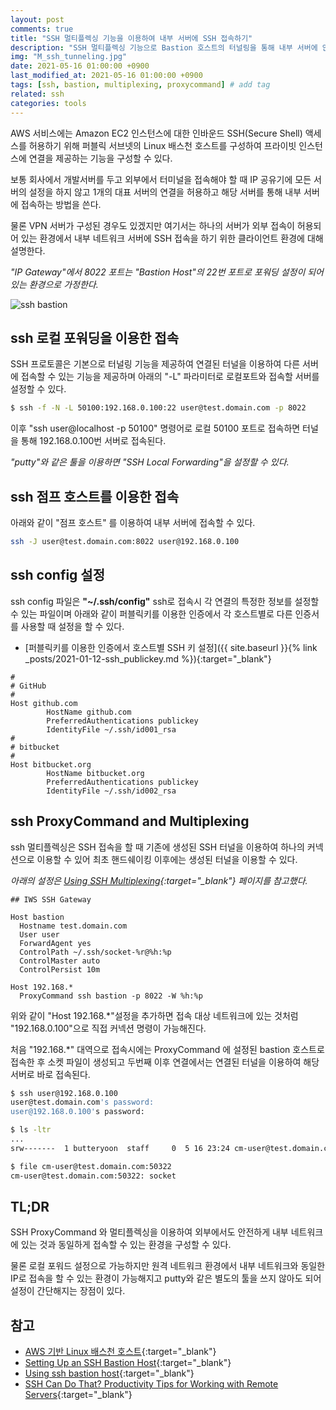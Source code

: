 ```yaml
---
layout: post
comments: true
title: "SSH 멀티플렉싱 기능을 이용하여 내부 서버에 SSH 접속하기"
description: "SSH 멀티플렉싱 기능으로 Bastion 호스트의 터널링을 통해 내부 서버에 안전하게 접속하는 방법을 알아본다."
img: "M_ssh_tunneling.jpg"
date: 2021-05-16 01:00:00 +0900
last_modified_at: 2021-05-16 01:00:00 +0900
tags: [ssh, bastion, multiplexing, proxycommand] # add tag
related: ssh
categories: tools
---
```


AWS 서비스에는 Amazon EC2 인스턴스에 대한 인바운드 SSH(Secure Shell) 액세스를 허용하기 위해 퍼블릭 서브넷의 Linux 배스천 호스트를 구성하여 프라이빗 인스턴스에 연결을 제공하는 기능을 구성할 수 있다. 

보통 회사에서 개발서버를 두고 외부에서 터미널을 접속해야 할 때 IP 공유기에 모든 서버의 설정을 하지 않고 1개의 대표 서버의 연결을 허용하고 해당 서버를 통해 내부 서버에 접속하는 방법을 쓴다.

<!--more-->

물론 VPN 서버가 구성된 경우도 있겠지만 여기서는 하나의 서버가 외부 접속이 허용되어 있는 환경에서 내부 네트워크 서버에 SSH 접속을 하기 위한 클라이언트 환경에 대해 설명한다. 

*"IP Gateway"에서 8022 포트는 "Bastion Host"의 22번 포트로 포워딩 설정이 되어 있는 환경으로 가정한다.*

![ssh bastion]({{site.baseurl}}/assets/img/ssh_bastion_diagram.jpg)

## ssh 로컬 포워딩을 이용한 접속 

SSH 프로토콜은 기본으로 터널링 기능을 제공하여 연결된 터널을 이용하여 다른 서버에 접속할 수 있는 기능을 제공하며 아래의 "-L" 파라미터로 로컬포트와 접속할 서버를 설정할 수 있다. 

```bash
$ ssh -f -N -L 50100:192.168.0.100:22 user@test.domain.com -p 8022
```

이후 "ssh user@localhost -p 50100" 명령어로 로컬 50100 포트로 접속하면 터널을 통해 192.168.0.100번 서버로 접속된다. 

*"putty"와 같은 툴을 이용하면 "SSH Local Forwarding"을 설정할 수 있다.*

## ssh 점프 호스트를 이용한 접속

아래와 같이 "점프 호스트" 를 이용하여 내부 서버에 접속할 수 있다. 

```bash
ssh -J user@test.domain.com:8022 user@192.168.0.100
```

## ssh config 설정 

ssh config 파일은 **"~/.ssh/config"** ssh로 접속시 각 연결의 특정한 정보를 설정할 수 있는 파일이며 아래와 같이 퍼블릭키를 이용한 인증에서 각 호스트별로 다른 인증서를 사용할 때 설정을 할 수 있다. 

- [퍼블릭키를 이용한 인증에서 호스트별 SSH 키 설정]({{ site.baseurl }}{% link _posts/2021-01-12-ssh_publickey.md %}){:target="_blank"}

```config
#
# GitHub
#
Host github.com
        HostName github.com
        PreferredAuthentications publickey
        IdentityFile ~/.ssh/id001_rsa
#
# bitbucket
#
Host bitbucket.org
        HostName bitbucket.org
        PreferredAuthentications publickey
        IdentityFile ~/.ssh/id002_rsa
```

## ssh ProxyCommand and Multiplexing

ssh 멀티플렉싱은 SSH 접속을 할 때 기존에 생성된 SSH 터널을 이용하여 하나의 커넥션으로 이용할 수 있어 최초 핸드쉐이킹 이후에는 생성된 터널을 이용할 수 있다. 

*아래의 설정은 [Using SSH Multiplexing](https://blog.scottlowe.org/2015/12/11/using-ssh-multiplexing/){:target="_blank"} 페이지를 참고했다.*

```config
## IWS SSH Gateway 

Host bastion
  Hostname test.domain.com
  User user
  ForwardAgent yes
  ControlPath ~/.ssh/socket-%r@%h:%p
  ControlMaster auto
  ControlPersist 10m

Host 192.168.*
  ProxyCommand ssh bastion -p 8022 -W %h:%p
```

위와 같이 "Host 192.168.*"설정을 추가하면 접속 대상 네트워크에 있는 것처럼 "192.168.0.100"으로 직접 커넥션 명령이 가능해진다.

처음 "192.168.*" 대역으로 접속시에는 ProxyCommand 에 설정된 bastion 호스트로 접속한 후 소켓 파일이 생성되고 두번째 이후 연결에서는 연결된 터널을 이용하여 해당 서버로 바로 접속된다. 

```zsh
$ ssh user@192.168.0.100
user@test.domain.com's password:
user@192.168.0.100's password:

$ ls -ltr
...
srw-------  1 butteryoon  staff     0  5 16 23:24 cm-user@test.domain.com:50322

$ file cm-user@test.domain.com:50322
cm-user@test.domain.com:50322: socket
```

## TL;DR

SSH ProxyCommand 와 멀티플렉싱을 이용하여 외부에서도 안전하게 내부 네트워크에 있는 것과 동일하게 접속할 수 있는 환경을 구성할 수 있다. 

물론 로컬 포워드 설정으로 가능하지만 원격 네트워크 환경에서 내부 네트워크와 동일한 IP로 접속을 할 수 있는 환경이 가능해지고 putty와 같은 별도의 툴을 쓰지 않아도 되어 설정이 간단해지는 장점이 있다. 


## 참고

- [AWS 기반 Linux 배스천 호스트](https://aws.amazon.com/ko/quickstart/architecture/linux-bastion/){:target="_blank"}
- [Setting Up an SSH Bastion Host](https://goteleport.com/blog/ssh-bastion-host/){:target="_blank"}
- [Using ssh bastion host](https://blog.scottlowe.org/2015/11/21/using-ssh-bastion-host/){:target="_blank"}
- [SSH Can Do That? Productivity Tips for Working with Remote Servers](http://blogs.perl.org/users/smylers/2011/08/ssh-productivity-tips.html){:target="_blank"}